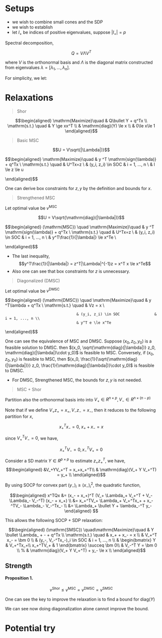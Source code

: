 
# Setups

- we wish to combine small cones and the SDP
- we wish to establish 
- let $I_+$ be indices of positive eigenvalues, suppose $|I_+| = p$

Spectral decomposition, 

$$Q = V\Lambda V^T$$

where $V$ is the orthonormal basis and $\Lambda$ is the diagonal matrix constructed from eigenvalues $\lambda = [\lambda_1, ..., \lambda_n]$.

For simplicity, we let:



# Relaxations

> Shor 

$$\begin{aligned}
   \mathrm{Maximize}\quad & Q\bullet Y + q^Tx                          \\
    \mathrm{s.t.} \quad  & Y \ge xx^T \\
            & \mathrm{diag}(Y) \le x \\
            & 0\le x\le 1
  \end{aligned}$$

> Basic MSC

$$U = V\sqrt{|\Lambda|)}$$

$$\begin{aligned}
   \mathrm{Maximize}\quad & y ^T \mathrm{sign(\lambda)} + q^Tx                 \\
    \mathrm{s.t.} \quad   & U^Tx=z \\
                         & (y_i, z_i) \in SOC              & i = 1, ..., n     \\
                       & l \le z \le u
                                
  \end{aligned}$$

One can derive box constraints for $z, y$ by the definition and bounds for $x$.

> Strengthened MSC

Let optimal value be $v^\mathrm{MSC}$

$$U = V\sqrt{\mathrm{diag}(|\lambda|)}$$

$$\begin{aligned}
   (\mathrm{MSC}) \quad  \mathrm{Maximize}\quad & y ^T \mathrm{sign(\lambda)} + q^Tx                 \\
    \mathrm{s.t.} \quad   & U^Tx=z \\
                         & (y_i, z_i) \in SOC              & i = 1, ..., n     \\
                       & y^T\frac{1}{|\lambda|} \le x^Te                         \\
                                
  \end{aligned}$$

- The last inequality,
$$y^T\frac{1}{|\lambda|} = z^T|\Lambda|^{-1}z = x^T x \le x^Te$$
- Also one can see that box constraints for $z$ is unnecessary.

> Diagonalized (DMSC) 

Let optimal value be $v^\mathrm{DMSC}$

$$\begin{aligned}
   (\mathrm{DMSC}) \quad \mathrm{Maximize}\quad & y ^T\lambda + q^Tx                          \\
    \mathrm{s.t.} \quad              & Vz = x                          \\
                                     
                                     & (y_i, z_i) \in SOC                & i = 1, ..., n \\
                                     & y^T e \le x^Te
  \end{aligned}$$

One can see the equivalence of MSC and DMSC. Suppose $(x_0, z_0, y_0)$ is a feasible solution to DMSC. then $(x_0, \sqrt{\mathrm{diag}(|\lambda|)} z_0, \mathrm{diag}(|\lambda|)\cdot y_0)$ is feasible to MSC. Conversely, if $(x_0, z_0, y_0)$ is feasible to MSC, then $(x_0, \frac{1}{\sqrt{\mathrm{diag}(|\lambda|)}} z_0, \frac{1}{\mathrm{diag}(|\lambda|)}\cdot y_0)$ is feasible to DMSC.

- For DMSC, Strengthened MSC, the bounds for $z, y$ is not needed.

<!-- > MSC + Simple SDP

Let optimal value be $v^\mathrm{SMSC}$, let $Y$ be a semi-definite matrix of dimension $p$,

$$\begin{aligned}
   (\mathrm{SMSC}) \quad\mathrm{Maximize}\quad & y ^T\lambda + q^Tx                          \\
    \mathrm{s.t.} \quad              & Vz = x                          \\
                                     & (y_i, z_i) \in SOC                & i \notin I_+ \\
                                     & Y \succeq z_+ z_+^T   \\ 
                                     & \mathrm{diag}(Y) = y_+ \\
                                     & y^T e \le x^Te
  \end{aligned}$$

This is equivalent to DMSC... -->


> MSC + Shor


Partition also the orthonormal basis into into $V_+ \in R^{n\times p}, V_-\in R^{n\times (n-p)}$

Note that if we define $V_+ z_+ = x_+, V_- z_- = x_-$, then it reduces to the following partition for $x$,

$$x_+^Tx_- = 0,\; x_+ + x_- = x$$

since $V_+^TV_- = 0$, we have,

$$x_+^TV_- = 0, x_-^TV_+ = 0$$


Consider a SD matrix $Y\in R^{p\times p}$ to estimate $z_+ z_+^T$, we have, 
$$\begin{aligned}
&V_+YV_+^T = x_+x_+^T\\
& \mathrm{diag}(V_+ Y V_+^T) = y_+ \\
\end{aligned}$$

By using SOCP for convex part $(y_-)_i \ge (x_-)^2_i$, the quadratic function, 

$$\begin{aligned}
x^TQx &= (x_- +  x_+)^T (V_+ \Lambda_+ V_+^T + V_- \Lambda_- V_-^T) (x_- +  x_+) \\
      &= x_+^TV_+ \Lambda_+ V_+^Tx_+ + x_-^TV_- \Lambda_- V_-^Tx_- \\
      &= \Lambda_+ \bullet Y + \lambda_-^T y_-
\end{aligned}
$$

This allows the following SOCP + SDP relaxation:

$$\begin{aligned}
   (\mathrm{SMSC}) \quad\mathrm{Maximize}\quad & Y \bullet \Lambda_ + -   + q^Tx                          \\
    \mathrm{s.t.} \quad              & x_+ + x_- = x                         \\
                                     & V_+^T x_- = \bm 0 \\
                                     & (y_-, V_-^Tx_-)_i \in SOC                & i = 1, ..., n \\
                                     & \begin{bmatrix} Y & V_+^Tx_+\\ x_+^TV_+ & 1 \end{bmatrix} \succeq \bm 0\\
                                     & V_-^T Y = \bm 0 \\
                                    % & \mathrm{diag}(V_+ Y V_+^T) + y_- \le x \\ 
  \end{aligned}$$
 
## Strength

#### Proposition 1.
$$v^\mathrm{Shor} \le v^\mathrm{MSC} = v^\mathrm{DMSC} = v^\mathrm{SMSC}$$

One can see the key to improve the relaxation is to find a bound for $\mathrm{diag}(Y)$

We can see now doing diagonalization alone cannot improve the bound.


# Potential try

<!-- 
#### Partition $x$ into $x_+ + x_- =x$

Partition orthonormal basis into into $V_+, V_-$, let $V_+ z = x_+, V_- z = x_-$

since $V_+^TV_- = 0$, we have,

$$x_+^Tx_- = 0,\; x_+ + x_- = x$$

also, suppose $Y \succeq x_+ x_+^T$, then $V_-^Tx_+ = 0,  V_-^T Y=0$

$$\begin{aligned}
   (\mathrm{SMSC2}) \quad\mathrm{Maximize}\quad & y ^T\lambda + q^Tx                          \\
    \mathrm{s.t.} \quad              & x_+ + x_- = Vz \\
                                     & (y_i, z_i) \in SOC                & i = 1, ..., n \\
                                     & Y \succeq x_+ x_+^T   \\ 
                                     & V_-^T Y = 0 \\
                                     & y^T e \le x^Te \\
                                     & \mathrm{diag}(V_+^TYV_+) = y_+
  \end{aligned}$$ -->

